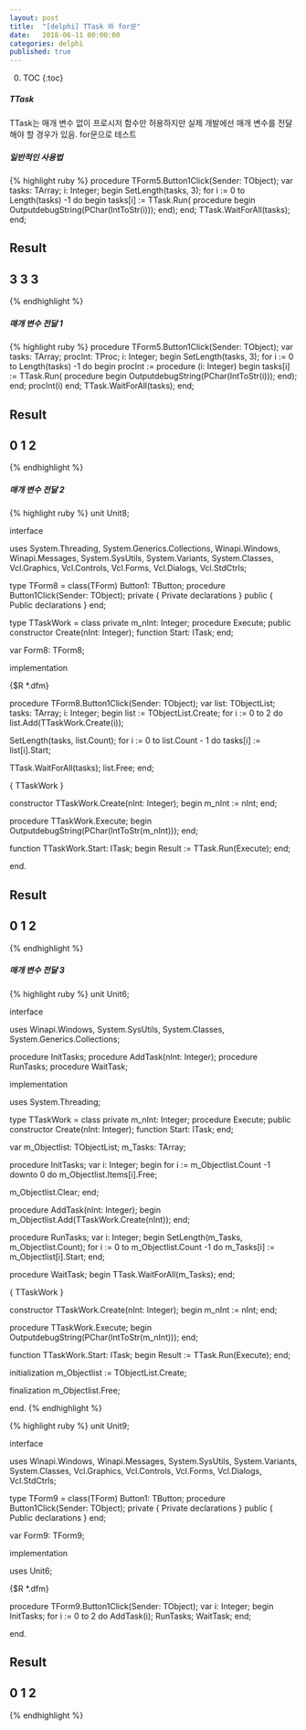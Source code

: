 ```yaml
---
layout: post
title:  "[delphi] TTask 와 for문"
date:   2018-06-11 00:00:00
categories: delphi
published: true
---
```


0. TOC
{:toc}


##### TTask
  TTask는 매개 변수 없이 프로시저 함수만 허용하지만 실제 개발에선 매개 변수를 전달해야 할 경우가 있음.
  for문으로 테스트


##### 일반적인 사용법
{% highlight ruby %}
procedure TForm5.Button1Click(Sender: TObject);
var
  tasks: TArray<ITask>;
  i: Integer;
begin
  SetLength(tasks, 3);
  for i := 0 to Length(tasks) -1 do
  begin
    tasks[i] := TTask.Run(
      procedure
      begin
        OutputdebugString(PChar(IntToStr(i)));
      end);
  end;
  TTask.WaitForAll(tasks);
end;

Result
------
3
3
3
------
{% endhighlight %}


##### 매개 변수 전달 1
{% highlight ruby %}
procedure TForm5.Button1Click(Sender: TObject);
var
  tasks: TArray<ITask>;
  procInt: TProc<Integer>;
  i: Integer;
begin
  SetLength(tasks, 3);
  for i := 0 to Length(tasks) -1 do
  begin
    procInt := procedure (i: Integer)
      begin
        tasks[i] := TTask.Run(
          procedure
          begin
            OutputdebugString(PChar(IntToStr(i)));
          end);
      end;
    procInt(i)
  end;
  TTask.WaitForAll(tasks);
end;

Result
------
0
1
2
------
{% endhighlight %}


##### 매개 변수 전달 2
{% highlight ruby %}
unit Unit8;

interface

uses
  System.Threading, System.Generics.Collections,
  Winapi.Windows, Winapi.Messages, System.SysUtils, System.Variants, System.Classes, Vcl.Graphics,
  Vcl.Controls, Vcl.Forms, Vcl.Dialogs, Vcl.StdCtrls;

type
  TForm8 = class(TForm)
    Button1: TButton;
    procedure Button1Click(Sender: TObject);
  private
    { Private declarations }
  public
    { Public declarations }
  end;

type
  TTaskWork = class
 private
    m_nInt: Integer;
    procedure Execute;
  public
    constructor Create(nInt: Integer);
    function Start: ITask;
  end;

var
  Form8: TForm8;

implementation

{$R *.dfm}

procedure TForm8.Button1Click(Sender: TObject);
var
  list: TObjectList<TTaskWork>;
  tasks: TArray<ITask>;
  i: Integer;
begin
  list := TObjectList<TTaskWork>.Create;
  for i := 0 to 2 do
    list.Add(TTaskWork.Create(i));

  SetLength(tasks, list.Count);
  for i := 0 to list.Count - 1 do
    tasks[i] := list[i].Start;

  TTask.WaitForAll(tasks);
  list.Free;
end;

{ TTaskWork }

constructor TTaskWork.Create(nInt: Integer);
begin
  m_nInt := nInt;
end;

procedure TTaskWork.Execute;
begin
  OutputdebugString(PChar(IntToStr(m_nInt)));
end;

function TTaskWork.Start: ITask;
begin
  Result := TTask.Run(Execute);
end;

end.

Result
------
0
1
2
------
{% endhighlight %}


##### 매개 변수 전달 3
{% highlight ruby %}
unit Unit6;

interface

uses
  Winapi.Windows, System.SysUtils, System.Classes, System.Generics.Collections;

procedure InitTasks;
procedure AddTask(nInt: Integer);
procedure RunTasks;
procedure WaitTask;

implementation

uses
  System.Threading;

type
  TTaskWork = class
 private
    m_nInt: Integer;
    procedure Execute;
  public
    constructor Create(nInt: Integer);
    function Start: ITask;
  end;

var
  m_Objectlist: TObjectList<TTaskWork>;
  m_Tasks: TArray<ITask>;

procedure InitTasks;
var
  i: Integer;
begin
  for i := m_Objectlist.Count -1 downto 0 do
    m_Objectlist.Items[i].Free;

  m_Objectlist.Clear;
end;

procedure AddTask(nInt: Integer);
begin
  m_Objectlist.Add(TTaskWork.Create(nInt));
end;

procedure RunTasks;
var
  i: Integer;
begin
  SetLength(m_Tasks, m_Objectlist.Count);
  for i := 0 to m_Objectlist.Count -1 do
    m_Tasks[i] := m_Objectlist[i].Start;
end;

procedure WaitTask;
begin
  TTask.WaitForAll(m_Tasks);
end;

{ TTaskWork }

constructor TTaskWork.Create(nInt: Integer);
begin
  m_nInt := nInt;
end;

procedure TTaskWork.Execute;
begin
  OutputdebugString(PChar(IntToStr(m_nInt)));
end;

function TTaskWork.Start: ITask;
begin
  Result := TTask.Run(Execute);
end;

initialization
  m_Objectlist := TObjectList<TTaskWork>.Create;

finalization
  m_Objectlist.Free;

end.
{% endhighlight %}

{% highlight ruby %}
unit Unit9;

interface

uses
  Winapi.Windows, Winapi.Messages, System.SysUtils, System.Variants, System.Classes, Vcl.Graphics,
  Vcl.Controls, Vcl.Forms, Vcl.Dialogs, Vcl.StdCtrls;

type
  TForm9 = class(TForm)
    Button1: TButton;
    procedure Button1Click(Sender: TObject);
  private
    { Private declarations }
  public
    { Public declarations }
  end;

var
  Form9: TForm9;

implementation

uses
  Unit6;

{$R *.dfm}

procedure TForm9.Button1Click(Sender: TObject);
var
  i: Integer;
begin
  InitTasks;
  for i := 0 to 2 do
    AddTask(i);
  RunTasks;
  WaitTask;
end;

end.

Result
------
0
1
2
------
{% endhighlight %}